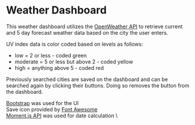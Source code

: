 # Weather Dashboard

This weather dashboard utilizes the [OpenWeather API](https://openweathermap.org/api) to retrieve current and 5 day forecast weather data based on the city the user enters.

UV index data is color coded based on levels as follows:

- low = 2 or less - coded green
- moderate = 5 or less but above 2 - coded yellow
- high = anything above 5 - coded red

Previously searched cities are saved on the dashboard and can be searched again by clicking their buttons. Doing so removes the button from the dashboard.

[Bootstrap](https://getbootstrap.com/) was used for the UI \
Save icon provided by [Font Awesome](https://fontawesome.com/) \
[Moment.js API](https://momentjs.com/) was used for date calculation \
